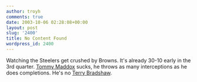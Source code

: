 ```yaml
---
author: troyh
comments: true
date: 2003-10-06 02:28:08+00:00
layout: post
slug: '2400'
title: No Content Found
wordpress_id: 2400
---
```


Watching the Steelers get crushed by Browns. It's already 30-10 early in the 3rd quarter. [Tommy Maddox](http://www.nfl.com/players/playerpage/1005) sucks, he throws as many interceptions as he does completions. He's no [Terry Bradshaw](http://www.wikipedia.org/wiki/Terry_Bradshaw).
